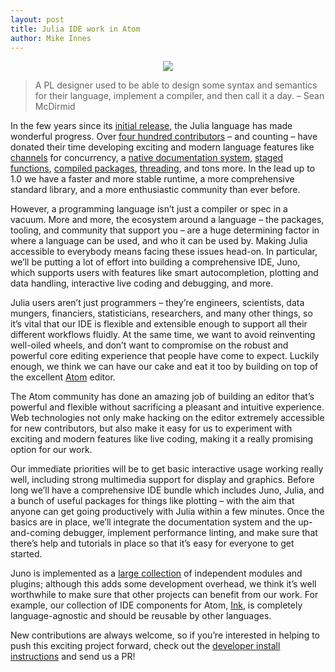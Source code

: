 ```yaml
---
layout: post
title: Julia IDE work in Atom
author: Mike Innes
---
```


<div align="center"><img src="https://github.com/JunoLab/atom-ink/raw/readme/demos/full.gif" /></div>

> A PL designer used to be able to design some syntax and semantics for their language, implement a compiler, and then call it a day. –  Sean McDirmid

In the few years since its [initial release](https://julialang.org/blog/2012/02/why-we-created-julia), the Julia language has made wonderful progress. Over [four hundred contributors](https://github.com/JuliaLang/julia/graphs/contributors) – and counting – have donated their time developing exciting and modern language features like [channels](https://github.com/JuliaLang/julia/pull/12042) for concurrency, a [native documentation system](https://docs.julialang.org/en/v1/manual/documentation/), [staged functions](https://docs.julialang.org/en/v1/manual/metaprogramming/#generated-functions), [compiled packages](https://docs.julialang.org/en/v1/manual/modules/#module-initialization-and-precompilation), [threading](https://github.com/JuliaLang/julia/pull/13410), and tons more. In the lead up to 1.0 we have a faster and more stable runtime, a more comprehensive standard library, and a more enthusiastic community than ever before.

However, a programming language isn’t just a compiler or spec in a vacuum. More and more, the ecosystem around a language – the packages, tooling, and community that support you – are a huge determining factor in where a language can be used, and who it can be used by. Making Julia accessible to everybody means facing these issues head-on. In particular, we’ll be putting a lot of effort into building a comprehensive IDE, Juno, which supports users with features like smart autocompletion, plotting and data handling, interactive live coding and debugging, and more.

Julia users aren’t just programmers – they’re engineers, scientists, data mungers, financiers, statisticians, researchers, and many other things, so it’s vital that our IDE is flexible and extensible enough to support all their different workflows fluidly. At the same time, we want to avoid reinventing well-oiled wheels, and don’t want to compromise on the robust and powerful core editing experience that people have come to expect. Luckily enough, we think we can have our cake and eat it too by building on top of the excellent [Atom](http://atom.io/) editor.

The Atom community has done an amazing job of building an editor that’s powerful and flexible without sacrificing a pleasant and intuitive experience. Web technologies not only make hacking on the editor extremely accessible for new contributors, but also make it easy for us to experiment with exciting and modern features like live coding, making it a really promising option for our work.

Our immediate priorities will be to get basic interactive usage working really well, including strong multimedia support for display and graphics. Before long we’ll have a comprehensive IDE bundle which includes Juno, Julia, and a bunch of useful packages for things like plotting – with the aim that anyone can get going productively with Julia within a few minutes. Once the basics are in place, we’ll integrate the documentation system and the up-and-coming debugger, implement performance linting, and make sure that there’s help and tutorials in place so that it’s easy for everyone to get started.

Juno is implemented as a [large collection](https://github.com/JunoLab) of independent modules and plugins; although this adds some development overhead, we think it’s well worthwhile to make sure that other projects can benefit from our work. For example, our collection of IDE components for Atom, [Ink](https://github.com/JunoLab/atom-ink), is completely language-agnostic and should be reusable by other languages.

New contributions are always welcome, so if you’re interested in helping to push this exciting project forward, check out the [developer install instructions](https://github.com/JunoLab/atom-julia-client/tree/master/docs) and send us a PR!
